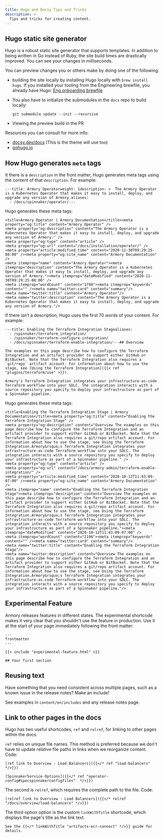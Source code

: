 ```yaml
---
title: Hugo and Docsy Tips and Tricks
description: >
  Tips and tricks for creating content.
---
```


## Hugo static site generator

Hugo is a robust static site generator that supports templates. In addition to being written in Go instead of Ruby, the site build times are drastically improved. You can see your changes in milliseconds.

You can preview changes you or others make by doing one of the following:

- building the site locally by installing Hugo locally with `brew install hugo`. If you installed your tooling from the Engineering brewfile, you already have Hugo: [Eng onboarding brewfile](https://github.com/armory-io/engineering-toolset/tree/master/software)
- You also have to initialize the submodules in the `docs` repo to build locally:

   ```
   git submodule update --init --recursive
   ```

- Viewing the preview build in the PR

Resources you can consult for more info:

- [docsy.dev/docs](https://www.docsy.dev/docs/) (This is the theme  will use too)
- [gohugo.io](https://gohugo.io/)

## How Hugo generates `meta` tags

It there is a `description` in the front matter, Hugo generates meta tags using the content of that `description`. For example:

```
---title: Armory Operatorweight: 1description: >  The Armory Operator is a Kubernetes Operator that makes it easy to install, deploy, and upgrade any version of Armory.aliases:
  - /docs/spinnaker/operator/---
```

Hugo generates these meta tags:

```
<title>Armory Operator | Armory Documentation</title><meta property="og:title" content="Armory Operator" />
<meta property="og:description" content="The Armory Operator is a Kubernetes Operator that makes it easy to install, deploy, and upgrade any version of Armory." />
<meta property="og:type" content="article" />
<meta property="og:url" content="/docs/installation/operator/" />
<meta property="article:modified_time" content="2020-11-30T09:29:25-08:00" /><meta property="og:site_name" content="Armory Documentation" />
<meta itemprop="name" content="Armory Operator"><meta itemprop="description" content="The Armory Operator is a Kubernetes Operator that makes it easy to install, deploy, and upgrade any version of Armory."><meta itemprop="dateModified" content="2020-11-30T09:29:25-08:00" />
<meta itemprop="wordCount" content="1798"><meta itemprop="keywords" content="" /><meta name="twitter:card" content="summary"/>
<meta name="twitter:title" content="Armory Operator"/>
<meta name="twitter:description" content="The Armory Operator is a Kubernetes Operator that makes it easy to install, deploy, and upgrade any version of Armory."/>
```

If there isn’t a description, Hugo uses the first 70 words of your content. For example:

```
---title: Enabling the Terraform Integration Stagealiases:
  - /spinnaker/terraform_integration/
  - /spinnaker/terraform-configure-integration/
  - /docs/spinnaker/terraform-enable-integration/---## Overview

The examples on this page describe how to configure the Terraform Integration and an artifact provider to support either GitHub or BitBucket. Note that the Terraform Integration also requires a `git/repo` artifact account. For information about how to use the stage, see [Using the Terraform Integration]({{< ref "plugins/terraform/use" >}}).

Armory's Terraform Integration integrates your infrastructure-as-code Terraform workflow into your SDLC. The integration interacts with a source repository you specify to deploy your infrastructure as part of a Spinnaker pipeline.
```

Hugo generates these meta tags:

```
<title>Enabling the Terraform Integration Stage | Armory Documentation</title><meta property="og:title" content="Enabling the Terraform Integration Stage" />
<meta property="og:description" content="Overview The examples on this page describe how to configure the Terraform Integration and an artifact provider to support either GitHub or BitBucket. Note that the Terraform Integration also requires a git/repo artifact account. For information about how to use the stage, see Using the Terraform Integration.Armory&rsquo;s Terraform Integration integrates your infrastructure-as-code Terraform workflow into your SDLC. The integration interacts with a source repository you specify to deploy your infrastructure as part of a Spinnaker pipeline." />
<meta property="og:type" content="article" />
<meta property="og:url" content="/docs/armory-admin/terraform-enable-integration/" />
<meta property="article:modified_time" content="2020-10-12T11:43:09-07:00" /><meta property="og:site_name" content="Armory Documentation" />
<meta itemprop="name" content="Enabling the Terraform Integration Stage"><meta itemprop="description" content="Overview The examples on this page describe how to configure the Terraform Integration and an artifact provider to support either GitHub or BitBucket. Note that the Terraform Integration also requires a git/repo artifact account. For information about how to use the stage, see Using the Terraform Integration.Armory&rsquo;s Terraform Integration integrates your infrastructure-as-code Terraform workflow into your SDLC. The integration interacts with a source repository you specify to deploy your infrastructure as part of a Spinnaker pipeline."><meta itemprop="dateModified" content="2020-10-12T11:43:09-07:00" />
<meta itemprop="wordCount" content="2196"><meta itemprop="keywords" content="" /><meta name="twitter:card" content="summary"/>
<meta name="twitter:title" content="Enabling the Terraform Integration Stage"/>
<meta name="twitter:description" content="Overview The examples on this page describe how to configure the Terraform Integration and an artifact provider to support either GitHub or BitBucket. Note that the Terraform Integration also requires a git/repo artifact account. For information about how to use the stage, see Using the Terraform Integration.Armory&rsquo;s Terraform Integration integrates your infrastructure-as-code Terraform workflow into your SDLC. The integration interacts with a source repository you specify to deploy your infrastructure as part of a Spinnaker pipeline."/>
```



## Experimental Feature

Armory releases features in different states. The experimental shortcode makes it very clear that you shouldn't use the feature in production. Use it at the start of your page immediately following the front matter:

```
---
frontmatter
---

{{< include "experimental-feature.html" >}}

## Your first section
```

## Reusing text

Have something that you need consistent across multiple pages, such as a known issue in the release notes? Make an include!

See examples in `content/en/includes` and any release notes page.

## Link to other pages in the docs

Hugo has two useful shortcodes, `ref` and `relref`, for linking to other pages within the docs.

`ref` relies on unique file names. This method is preferred because we don&#39;t have to update relative file paths in links when we reorganize content. Code:

```
[ref link to Overview - Load Balancers]({{</* ref "load-balancers" */>}})

[SpinnakerService Options]({{</* ref "operator-config#specspinnakerconfigfiles"  */>}})
```

The second is `relref`, which requires the complete path to the file. Code:

```
[relref link to Overview - Load Balancers]({{</* relref "/docs/overview/load-balancers" */>}})
```

The third option option is the custom `linkWithTitle` shortcode, which displays the page's title as the link text.

```
See the {{</* linkWithTitle "artifacts-ecr-connect" */>}} guide for details.
```
